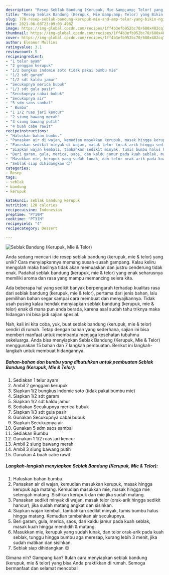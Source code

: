```yaml
---
description: "Resep Seblak Bandung (Kerupuk, Mie &amp;amp; Telor) yang Bikin Ngiler"
title: "Resep Seblak Bandung (Kerupuk, Mie &amp;amp; Telor) yang Bikin Ngiler"
slug: 778-resep-seblak-bandung-kerupuk-mie-and-amp-telor-yang-bikin-ngiler
date: 2021-06-08T23:09:03.498Z
image: https://img-global.cpcdn.com/recipes/1ff4b3efb952bc70/680x482cq70/seblak-bandung-kerupuk-mie-telor-foto-resep-utama.jpg
thumbnail: https://img-global.cpcdn.com/recipes/1ff4b3efb952bc70/680x482cq70/seblak-bandung-kerupuk-mie-telor-foto-resep-utama.jpg
cover: https://img-global.cpcdn.com/recipes/1ff4b3efb952bc70/680x482cq70/seblak-bandung-kerupuk-mie-telor-foto-resep-utama.jpg
author: Eleanor Mullins
ratingvalue: 3.1
reviewcount: 5
recipeingredient:
- "1 telur ayam"
- "2 genggam kerupuk"
- "1/2 bungkus indomie soto tidak pakai bumbu mie"
- "1/2 sdt garam"
- "1/2 sdt kaldu jamur"
- "Secukupnya merica bubuk"
- "1/3 sdt gula pasir"
- "Secukupnya cabai bubuk"
- "Secukupnya air"
- "5 sdm saos sambal"
- " Bumbu"
- "1 1/2 ruas jari kencur"
- "2 siung bawang merah"
- "3 siung bawang putih"
- "4 buah cabe rawit"
recipeinstructions:
- "Haluskan bahan bumbu."
- "Panaskan air di wajan, kemudian masukkan kerupuk, masak hingga kerupuk aga matang. Kemudian masukkan mie, masak hingga mie setengah matang. Sisihkan kerupuk dan mie jika sudah matang."
- "Panaskan sedikit minyak di wajan, masak telor (orak-arik hingga sedikit hancur), jika sudah matang angkat dan sisihkan."
- "Siapkan wajan kembali, tambahkan sedikit minyak, tumis bumbu halus hingga matang. Kemudian tambahkan air secukupnya."
- "Beri garam, gula, merica, saos, dan kaldu jamur pada kuah seblak, masak kuah hingga mendidih &amp; matang."
- "Masukkan mie, kerupuk yang sudah lunak, dan telor orak-arik pada kuah seblak, tunggu hingga bumbu aga meresap, kurang lebih 3 menit, jika sudah matikan dan sisihkan."
- "Seblak siap dihidangkan 😊"
categories:
- Resep
tags:
- seblak
- bandung
- kerupuk

katakunci: seblak bandung kerupuk 
nutrition: 120 calories
recipecuisine: Indonesian
preptime: "PT19M"
cooktime: "PT31M"
recipeyield: "4"
recipecategory: Dessert

---
```



![Seblak Bandung (Kerupuk, Mie &amp; Telor)](https://img-global.cpcdn.com/recipes/1ff4b3efb952bc70/680x482cq70/seblak-bandung-kerupuk-mie-telor-foto-resep-utama.jpg)

Anda sedang mencari ide resep seblak bandung (kerupuk, mie &amp; telor) yang unik? Cara menyiapkannya memang susah-susah gampang. Kalau keliru mengolah maka hasilnya tidak akan memuaskan dan justru cenderung tidak enak. Padahal seblak bandung (kerupuk, mie &amp; telor) yang enak seharusnya memiliki aroma dan rasa yang mampu memancing selera kita.



Ada beberapa hal yang sedikit banyak berpengaruh terhadap kualitas rasa dari seblak bandung (kerupuk, mie &amp; telor), pertama dari jenis bahan, lalu pemilihan bahan segar sampai cara membuat dan menyajikannya. Tidak usah pusing kalau hendak menyiapkan seblak bandung (kerupuk, mie &amp; telor) enak di mana pun anda berada, karena asal sudah tahu triknya maka hidangan ini bisa jadi sajian spesial.


Nah, kali ini kita coba, yuk, buat seblak bandung (kerupuk, mie &amp; telor) sendiri di rumah. Tetap dengan bahan yang sederhana, sajian ini bisa memberi manfaat untuk membantu menjaga kesehatan tubuhmu sekeluarga. Anda bisa menyiapkan Seblak Bandung (Kerupuk, Mie &amp; Telor) menggunakan 15 bahan dan 7 langkah pembuatan. Berikut ini langkah-langkah untuk membuat hidangannya.

<!--inarticleads1-->

##### Bahan-bahan dan bumbu yang dibutuhkan untuk pembuatan Seblak Bandung (Kerupuk, Mie &amp; Telor):

1. Sediakan 1 telur ayam
1. Ambil 2 genggam kerupuk
1. Siapkan 1/2 bungkus indomie soto (tidak pakai bumbu mie)
1. Siapkan 1/2 sdt garam
1. Siapkan 1/2 sdt kaldu jamur
1. Sediakan Secukupnya merica bubuk
1. Siapkan 1/3 sdt gula pasir
1. Gunakan Secukupnya cabai bubuk
1. Siapkan Secukupnya air
1. Gunakan 5 sdm saos sambal
1. Sediakan  Bumbu
1. Gunakan 1 1/2 ruas jari kencur
1. Ambil 2 siung bawang merah
1. Ambil 3 siung bawang putih
1. Gunakan 4 buah cabe rawit




<!--inarticleads2-->

##### Langkah-langkah menyiapkan Seblak Bandung (Kerupuk, Mie &amp; Telor):

1. Haluskan bahan bumbu.
1. Panaskan air di wajan, kemudian masukkan kerupuk, masak hingga kerupuk aga matang. Kemudian masukkan mie, masak hingga mie setengah matang. Sisihkan kerupuk dan mie jika sudah matang.
1. Panaskan sedikit minyak di wajan, masak telor (orak-arik hingga sedikit hancur), jika sudah matang angkat dan sisihkan.
1. Siapkan wajan kembali, tambahkan sedikit minyak, tumis bumbu halus hingga matang. Kemudian tambahkan air secukupnya.
1. Beri garam, gula, merica, saos, dan kaldu jamur pada kuah seblak, masak kuah hingga mendidih &amp; matang.
1. Masukkan mie, kerupuk yang sudah lunak, dan telor orak-arik pada kuah seblak, tunggu hingga bumbu aga meresap, kurang lebih 3 menit, jika sudah matikan dan sisihkan.
1. Seblak siap dihidangkan 😊




Gimana nih? Gampang kan? Itulah cara menyiapkan seblak bandung (kerupuk, mie &amp; telor) yang bisa Anda praktikkan di rumah. Semoga bermanfaat dan selamat mencoba!

